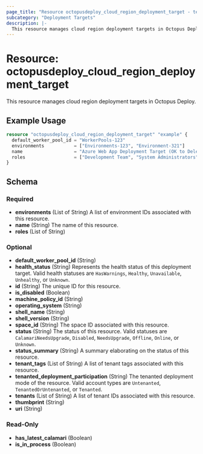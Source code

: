 ```yaml
---
page_title: "Resource octopusdeploy_cloud_region_deployment_target - terraform-provider-octopusdeploy"
subcategory: "Deployment Targets"
description: |-
  This resource manages cloud region deployment targets in Octopus Deploy.
---
```


# Resource: octopusdeploy_cloud_region_deployment_target

This resource manages cloud region deployment targets in Octopus Deploy.

## Example Usage

```terraform
resource "octopusdeploy_cloud_region_deployment_target" "example" {
  default_worker_pool_id = "WorkerPools-123"
  environments           = ["Environments-123", "Environment-321"]
  name                   = "Azure Web App Deployment Target (OK to Delete)"
  roles                  = ["Development Team", "System Administrators"]
}
```
<!-- schema generated by tfplugindocs -->
## Schema

### Required

- **environments** (List of String) A list of environment IDs associated with this resource.
- **name** (String) The name of this resource.
- **roles** (List of String)

### Optional

- **default_worker_pool_id** (String)
- **health_status** (String) Represents the health status of this deployment target. Valid health statuses are `HasWarnings`, `Healthy`, `Unavailable`, `Unhealthy`, or `Unknown`.
- **id** (String) The unique ID for this resource.
- **is_disabled** (Boolean)
- **machine_policy_id** (String)
- **operating_system** (String)
- **shell_name** (String)
- **shell_version** (String)
- **space_id** (String) The space ID associated with this resource.
- **status** (String) The status of this resource. Valid statuses are `CalamariNeedsUpgrade`, `Disabled`, `NeedsUpgrade`, `Offline`, `Online`, or `Unknown`.
- **status_summary** (String) A summary elaborating on the status of this resource.
- **tenant_tags** (List of String) A list of tenant tags associated with this resource.
- **tenanted_deployment_participation** (String) The tenanted deployment mode of the resource. Valid account types are `Untenanted`, `TenantedOrUntenanted`, or `Tenanted`.
- **tenants** (List of String) A list of tenant IDs associated with this resource.
- **thumbprint** (String)
- **uri** (String)

### Read-Only

- **has_latest_calamari** (Boolean)
- **is_in_process** (Boolean)


